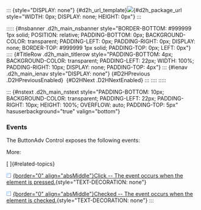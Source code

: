 ::: {style="DISPLAY: none"}
[](ms-xhelp:///?Id=d2h_url_template){#d2h_url_template}![](!package_url!){#d2h_package_url style="WIDTH: 0px; DISPLAY: none; HEIGHT: 0px"}
:::

::::: {#nsbanner .d2h_main_nsbanner style="BORDER-BOTTOM: #999999 1px solid; POSITION: relative; PADDING-BOTTOM: 0px; BACKGROUND-COLOR: transparent; PADDING-LEFT: 0px; PADDING-RIGHT: 0px; DISPLAY: none; BORDER-TOP: #999999 1px solid; PADDING-TOP: 0px; LEFT: 0px"}
:::: {#TitleRow .d2h_main_titlerow style="PADDING-BOTTOM: 4px; BACKGROUND-COLOR: transparent; PADDING-LEFT: 22px; WIDTH: 100%; PADDING-RIGHT: 10px; DISPLAY: none; PADDING-TOP: 4px"}
::: {#ienav .d2h_main_ienav style="DISPLAY: none"}
[](ms-xhelp:///?Id=2372d1aa-5f60-4022-8f4c-122c219c7056){#D2HPrevious .D2HPreviousEnabled}  [](ms-xhelp:///?Id=8262cfad-61b4-4406-9b36-d961910042a1){#D2HNext .D2HNextEnabled}
:::
::::
:::::

::: {#nstext .d2h_main_nstext style="PADDING-BOTTOM: 10px; BACKGROUND-COLOR: transparent; PADDING-LEFT: 22px; PADDING-RIGHT: 10px; HEIGHT: 100%; OVERFLOW: auto; PADDING-TOP: 5px" hasuserbackground="true" valign="bottom"}
### Events

The ButtonAdv Control exposes the following events:

More:

[ ]{#related-topics}

[![](../button.gif){border="0" align="absMiddle"}Click -- The event occurs when the element is pressed.](ms-xhelp:///?Id=e4f87e16-e3fa-48c1-bddc-3c0311f90cc8){style="TEXT-DECORATION: none"}

[![](../button.gif){border="0" align="absMiddle"}Checked -- The event occurs when the element is checked.](ms-xhelp:///?Id=3c0559aa-27ab-452c-b47c-1b75625ce1ca){style="TEXT-DECORATION: none"}
:::
